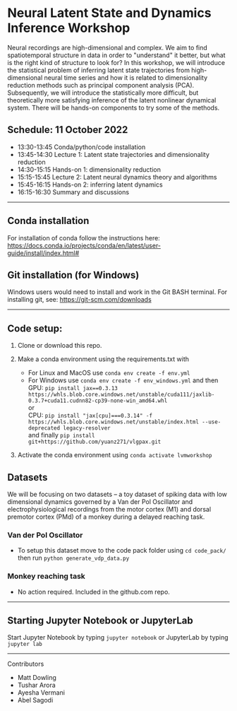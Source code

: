 # Neural Latent State and Dynamics Inference Workshop

Neural recordings are high-dimensional and complex.
 We aim to find spatiotemporal structure in data in order to "understand" it better, but what is the right kind of structure to look for?
In this workshop, we will introduce the statistical problem of inferring latent state trajectories from high-dimensional neural time series and how it is related to dimensionality reduction methods such as principal component analysis (PCA).
Subsequently, we will introduce the statistically more difficult, but theoretically more satisfying inference of the latent nonlinear dynamical system.
There will be hands-on components to try some of the methods.

## Schedule: 11 October 2022

 - 13:30-13:45 Conda/python/code installation
 - 13:45-14:30 Lecture 1: Latent state trajectories and dimensionality reduction
 - 14:30-15:15 Hands-on 1: dimensionality reduction
 - 15:15-15:45 Lecture 2: Latent neural dynamics theory and algorithms
 - 15:45-16:15 Hands-on 2: inferring latent dynamics
 - 16:15-16:30 Summary and discussions

---
## Conda installation

For installation of conda follow the instructions here: https://docs.conda.io/projects/conda/en/latest/user-guide/install/index.html#

## Git installation (for Windows)

Windows users would need to install and work in the Git BASH terminal.
For installing git, see: https://git-scm.com/downloads

---
## Code setup:

1. Clone or download this repo.

1. Make a conda environment using the requirements.txt with 
    - For Linux and MacOS use   `conda env create -f env.yml`
    - For Windows use `conda env create -f env_windows.yml` and then \
        GPU: `pip install jax==0.3.13 https://whls.blob.core.windows.net/unstable/cuda111/jaxlib-0.3.7+cuda11.cudnn82-cp39-none-win_amd64.whl` \
        or \
        CPU: `pip install "jax[cpu]===0.3.14" -f https://whls.blob.core.windows.net/unstable/index.html --use-deprecated legacy-resolver` \
        and finally
        `pip install git+https://github.com/yuanz271/vlgpax.git`

1. Activate the conda environment using `conda activate lvmworkshop`

## Datasets

We will be focusing on two datasets – a toy dataset of spiking data with low dimensional dynamics governed by
a Van der Pol Oscillator and electrophysiological recordings from the motor cortex (M1) and dorsal premotor cortex (PMd)
of a monkey during a delayed reaching task.

### Van der Pol Oscillator

  - To setup this dataset move to the code pack folder using `cd code_pack/` then run `python generate_vdp_data.py`

### Monkey reaching task

  - No action required. Included in the github.com repo.

---
## Starting Jupyter Notebook or JupyterLab
Start Jupyter Notebook by typing `jupyter notebook`
or JupyterLab by typing `jupyter lab`


---
Contributors

 - Matt Dowling
 - Tushar Arora
 - Ayesha Vermani
 - Abel Sagodi
